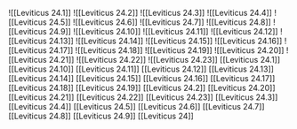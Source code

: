 ![[Leviticus 24.1]]
![[Leviticus 24.2]]
![[Leviticus 24.3]]
![[Leviticus 24.4]]
![[Leviticus 24.5]]
![[Leviticus 24.6]]
![[Leviticus 24.7]]
![[Leviticus 24.8]]
![[Leviticus 24.9]]
![[Leviticus 24.10]]
![[Leviticus 24.11]]
![[Leviticus 24.12]]
![[Leviticus 24.13]]
![[Leviticus 24.14]]
![[Leviticus 24.15]]
![[Leviticus 24.16]]
![[Leviticus 24.17]]
![[Leviticus 24.18]]
![[Leviticus 24.19]]
![[Leviticus 24.20]]
![[Leviticus 24.21]]
![[Leviticus 24.22]]
![[Leviticus 24.23]]
[[Leviticus 24.1]]
[[Leviticus 24.10]]
[[Leviticus 24.11]]
[[Leviticus 24.12]]
[[Leviticus 24.13]]
[[Leviticus 24.14]]
[[Leviticus 24.15]]
[[Leviticus 24.16]]
[[Leviticus 24.17]]
[[Leviticus 24.18]]
[[Leviticus 24.19]]
[[Leviticus 24.2]]
[[Leviticus 24.20]]
[[Leviticus 24.21]]
[[Leviticus 24.22]]
[[Leviticus 24.23]]
[[Leviticus 24.3]]
[[Leviticus 24.4]]
[[Leviticus 24.5]]
[[Leviticus 24.6]]
[[Leviticus 24.7]]
[[Leviticus 24.8]]
[[Leviticus 24.9]]
[[Leviticus 24]]
